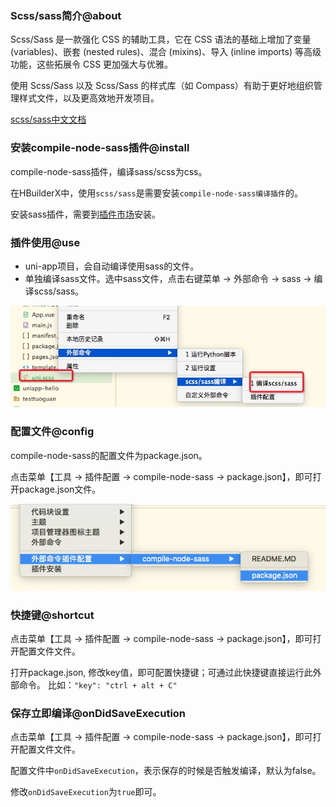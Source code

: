 ### Scss/sass简介@about

Scss/Sass 是一款强化 CSS 的辅助工具，它在 CSS 语法的基础上增加了变量 (variables)、嵌套 (nested rules)、混合 (mixins)、导入 (inline imports) 等高级功能，这些拓展令 CSS 更加强大与优雅。

使用 Scss/Sass 以及 Scss/Sass 的样式库（如 Compass）有助于更好地组织管理样式文件，以及更高效地开发项目。

[scss/sass中文文档](https://www.sass.hk/docs/)

### 安装compile-node-sass插件@install

compile-node-sass插件，编译sass/scss为css。

在HBuilderX中，使用`scss/sass`是需要安装`compile-node-sass编译插件`的。

安装sass插件，需要到[插件市场](https://ext.dcloud.net.cn/plugin?id=2046)安装。

### 插件使用@use
- uni-app项目，会自动编译使用sass的文件。
- 单独编译sass文件。选中sass文件，点击右键菜单 -> 外部命令 -> sass -> 编译scss/sass。

<img src="/static/snapshots/tutorial/plugins/sass/sass_1.jpeg" />

### 配置文件@config

compile-node-sass的配置文件为package.json。

点击菜单【工具 -> 插件配置 -> compile-node-sass -> package.json】，即可打开package.json文件。

<img src="/static/snapshots/tutorial/plugins/sass/sass_2.png" />

### 快捷键@shortcut

点击菜单【工具 -> 插件配置 -> compile-node-sass -> package.json】，即可打开配置文件文件。

打开package.json, 修改key值，即可配置快捷键；可通过此快捷键直接运行此外部命令。
比如：`"key": "ctrl + alt + C"`
  
### 保存立即编译@onDidSaveExecution
  
点击菜单【工具 -> 插件配置 -> compile-node-sass -> package.json】，即可打开配置文件文件。

配置文件中`onDidSaveExecution`，表示保存的时候是否触发编译，默认为false。

修改`onDidSaveExecution`为`true`即可。